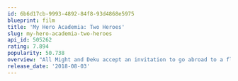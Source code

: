 ```yaml
---
id: 6b6d17cb-9993-4892-84f8-93d4868e5975
blueprint: film
title: 'My Hero Academia: Two Heroes'
slug: my-hero-academia-two-heroes
api_id: 505262
rating: 7.894
popularity: 50.738
overview: "All Might and Deku accept an invitation to go abroad to a floating and mobile manmade city, called 'I-Island', where they research quirks as well as hero supplemental items at the special 'I-Expo' convention that is currently being held on the island. During that time, suddenly, despite an iron wall of security surrounding the island, the system is breached by a villain, and the only ones able to stop him are the students of Class 1-A."
release_date: '2018-08-03'
---
```

